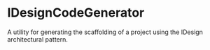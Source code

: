 IDesignCodeGenerator
====================

A utility for generating the scaffolding of a project using the IDesign architectural pattern.
